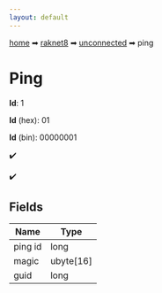 ```yaml
---
layout: default
---
```


[home](/) ➡ [raknet8](/protocol/raknet8) ➡ [unconnected](/protocol/raknet8/unconnected) ➡ ping

# Ping

**Id**: 1

**Id** (hex): 01

**Id** (bin): 00000001

✔️

✔️

## Fields

Name | Type
---|---
ping id | long
magic | ubyte[16]
guid | long

